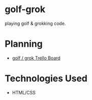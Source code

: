 # golf-grok

playing golf &amp; grokking code.

# Planning

- [golf / grok Trello Board](https://trello.com/b/vpZPnb4f/golf-grok)

# Technologies Used

- HTML/CSS
